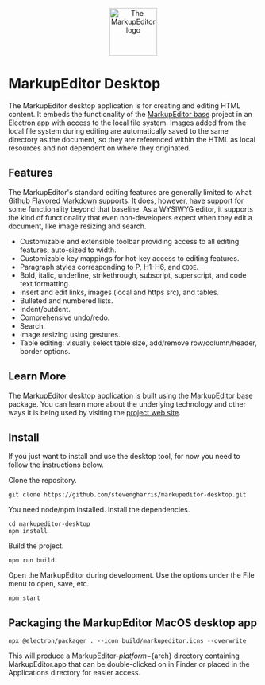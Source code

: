 <p align="center">
    <img alt="The MarkupEditor logo" src="https://github.com/user-attachments/assets/c67b6aa0-2576-4a0b-81d0-229ee501b59d" width="96px" height="96px" >
</p>

# MarkupEditor Desktop

The MarkupEditor desktop application is for creating and editing HTML content. It embeds the functionality of the 
[MarkupEditor base](https://github.com/stevengharris/markupeditor-base) project in an Electron app with access to 
the local file system. Images added from the local file system during editing are automatically saved to the same 
directory as the document, so they are referenced within the HTML as local resources and not dependent on where 
they originated.

## Features

The MarkupEditor's standard editing features are generally limited to what 
[Github Flavored Markdown](https://github.github.com/gfm/) supports. It does, however, have support 
for some functionality beyond that baseline. As a WYSIWYG editor, it supports the kind of functionality that 
even non-developers expect when they edit a document, like image resizing and search.

* Customizable and extensible toolbar providing access to all editing features, auto-sized to width.
* Customizable key mappings for hot-key access to editing features.
* Paragraph styles corresponding to P, H1-H6, and `CODE`.
* Bold, italic, underline, strikethrough, subscript, superscript, and code text formatting.
* Insert and edit links, images (local and https src), and tables.
* Bulleted and numbered lists.
* Indent/outdent.
* Comprehensive undo/redo.
* Search.
* Image resizing using gestures.
* Table editing: visually select table size, add/remove row/column/header, border options.

## Learn More

The MarkupEditor desktop application is built using the [MarkupEditor base](https://github.com/stevengharris/markupeditor-base) package. 
You can learn more about the underlying technology and other ways it is being used by visiting the 
[project web site](https://stevengharris.github.io/markupeditor-base/). 

## Install

If you just want to install and use
the desktop tool, for now you need to follow the instructions below.

Clone the repository.

```
git clone https://github.com/stevengharris/markupeditor-desktop.git
```

You need node/npm installed. Install the dependencies.

```
cd markupeditor-desktop
npm install
```

Build the project.

```
npm run build
```

Open the MarkupEditor during development. Use the options under the File menu to open, save, etc.

```
npm start
```

## Packaging the MarkupEditor MacOS desktop app

```
npx @electron/packager . --icon build/markupeditor.icns --overwrite
```

This will produce a MarkupEditor-${platform}-${arch} directory containing MarkupEditor.app that 
can be double-clicked on in Finder or placed in the Applications directory for easier access.